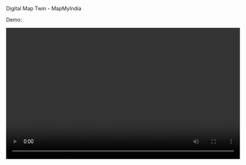 Digital Map Twin - MapMyIndia

Demo:

<video width="640" height="360" controls>
  <source src="GeolocationService.mp4" type="video/mp4">
  Your browser does not support the video tag.
</video>
